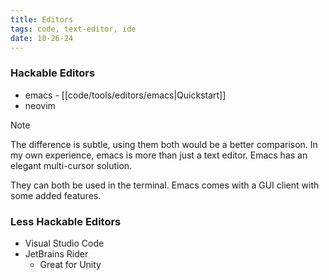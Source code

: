 ```yaml
---
title: Editors
tags: code, text-editor, ide
date: 10-26-24
---
```


### Hackable Editors

- emacs - [[code/tools/editors/emacs|Quickstart]]
- neovim

>[!note]
>The difference is subtle, using them both would be a better comparison. In my own experience, emacs
>is more than just a text editor. Emacs has an elegant multi-cursor solution.
>
>They can both be used in the terminal. Emacs comes with a GUI client with some added features.

### Less Hackable Editors

- Visual Studio Code
- JetBrains Rider
    - Great for Unity